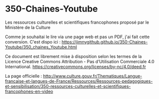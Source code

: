 # 350-Chaines-Youtube
Les ressources culturelles et scientifiques francophones proposé par le Ministère de la Culture

Comme je souhaitai le lire via une page web et pas un PDF, j'ai fait cette conversion.
C'est dispo ici : 
https://jimnygithub.github.io/350-Chaines-Youtube/350_chaines_Youtube.html

Ce document est librement mise à disposition selon les termes de la Licence Creative Commons Attribution - Pas
d’Utilisation Commerciale 4.0 International. https://creativecommons.org/licenses/by-nc/4.0/deed.fr

La page officielle : http://www.culture.gouv.fr/Thematiques/Langue-francaise-et-langues-de-France/Ressources/Ressources-pedagogiques-et-sensibilisation/350-ressources-culturelles-et-scientifiques-francophones-en-video

